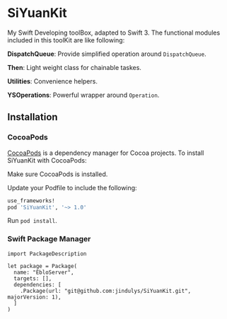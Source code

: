 # SiYuanKit

My Swift Developing toolBox, adapted to Swift 3. The functional modules included in this toolKit are like following:

**DispatchQueue**: Provide simplified operation around `DispatchQueue`.

**Then**: Light weight class for chainable taskes.

**Utilities**: Convenience helpers.

**YSOperations**: Powerful wrapper around `Operation`.

## Installation

### CocoaPods

[CocoaPods](http://cocoapods.org) is a dependency manager for Cocoa projects. To install SiYuanKit with CocoaPods:

Make sure CocoaPods is installed.

Update your Podfile to include the following:

```ruby
use_frameworks!
pod 'SiYuanKit', '~> 1.0'
```

Run `pod install`.

### Swift Package Manager

   
    import PackageDescription

    let package = Package(
      name: "EbloServer",
      targets: [],
      dependencies: [
        .Package(url: "git@github.com:jindulys/SiYuanKit.git", majorVersion: 1),
      ]
    )

